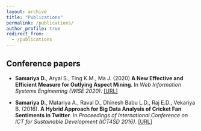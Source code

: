```yaml
---
layout: archive
title: "Publications"
permalink: /publications/
author_profile: true
redirect_from:
  - /publications
---
```


Conference papers
-----------------

- **Samariya D.**, Aryal S., Ting K.M., Ma J. (2020) **A New Effective and Efficient Measure for Outlying Aspect Mining**. In *Web Information Systems Engineering (WISE 2020)*. [[URL]](https://link.springer.com/chapter/10.1007/978-3-030-62008-0_32)

- **Samariya D.**, Matariya A., Raval D., Dhinesh Babu L.D., Raj E.D., Vekariya B. (2016). **A Hybrid Approach for Big Data Analysis of Cricket Fan Sentiments in Twitter**. In *Proceedings of International Conference on ICT for Sustainable Development (ICT4SD 2016)*. [[URL]](https://link.springer.com/chapter/10.1007/978-981-10-0129-1_53)